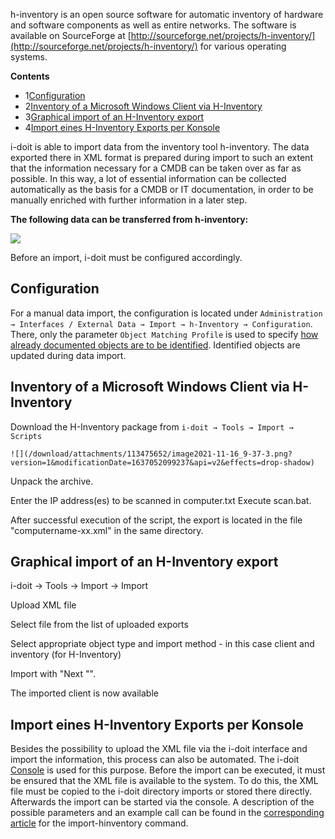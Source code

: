 h-inventory is an open source software for automatic inventory of hardware and software components as well as entire networks. The software is available on SourceForge at [http://sourceforge.net/projects/h-inventory/](http://sourceforge.net/projects/h-inventory/) for various operating systems.

**Contents**

*   1[Configuration](#hinventory-Configuration)
*   2[Inventory of a Microsoft Windows Client via H-Inventory](#hinventory-InventoryofaMicrosoftWindowsClientviaH-Inventory)
*   3[Graphical import of an H-Inventory export](#hinventory-GraphicalimportofanH-Inventoryexport)
*   4[Import eines H-Inventory Exports per Konsole](#hinventory-ImporteinesH-InventoryExportsperKonsole)

i-doit is able to import data from the inventory tool h-inventory. The data exported there in XML format is prepared during import to such an extent that the information necessary for a CMDB can be taken over as far as possible. In this way, a lot of essential information can be collected automatically as the basis for a CMDB or IT documentation, in order to be manually enriched with further information in a later step.

  

**The following data can be transferred from h-inventory:**

**![](/download/attachments/113475652/hinv.jpg?version=1&modificationDate=1637052099273&api=v2)**

Before an import, i-doit must be configured accordingly.

Configuration
-------------

For a manual data import, the configuration is located under `Administration → Interfaces / External Data → Import → h-Inventory → Configuration`. There, only the parameter `Object Matching Profile` is used to specify [how already documented objects are to be identified](/display/en/Object+Identification+During+Imports). Identified objects are updated during data import.

Inventory of a Microsoft Windows Client via H-Inventory
-------------------------------------------------------

Download the H-Inventory package from `i-doit → Tools → Import → Scripts`

`![](/download/attachments/113475652/image2021-11-16_9-37-3.png?version=1&modificationDate=1637052099237&api=v2&effects=drop-shadow)`

Unpack the archive.

Enter the IP address(es) to be scanned in computer.txt Execute scan.bat.

After successful execution of the script, the export is located in the file "computername-xx.xml" in the same directory.

Graphical import of an H-Inventory export
-----------------------------------------

i-doit -> Tools -> Import -> Import

Upload XML file

Select file from the list of uploaded exports

Select appropriate object type and import method - in this case client and inventory (for H-Inventory)

Import with "Next "".

The imported client is now available

  

Import eines H-Inventory Exports per Konsole
--------------------------------------------

Besides the possibility to upload the XML file via the i-doit interface and import the information, this process can also be automated. The i-doit [Console](/display/en/Console) is used for this purpose. Before the import can be executed, it must be ensured that the XML file is available to the system. To do this, the XML file must be copied to the i-doit directory imports or stored there directly. Afterwards the import can be started via the console. A description of the possible parameters and an example call can be found in the [corresponding article](/display/en/Options+and+Parameters+for+the+Console) for the import-hinventory command.